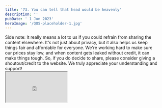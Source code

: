```yaml
---
title: '73. You can tell that head would be heavenly'
description: ''
pubDate: ' 1 Jun 2023'
heroImage: '/QOS-placeholder-1.jpg'
---
```

<div class="video_paragraph_header"> Side note: It really means a lot to us if you could refrain from sharing the content elsewhere. It's not just about privacy, but it also helps us keep things fair and affordable for everyone. We're working hard to make sure our prices stay low, and when content gets leaked without credit, it can make things tough. So, if you do decide to share, please consider giving a shoutout/credit to the website. We truly appreciate your understanding and support!</div>

<iframe src="https://drive.google.com/file/d/1m7_d-4b6ZC9elQh8Fb_Lnnbd213_SXSz/preview" width="200" height="100" allow="autoplay" allowfullscreen="allowfullscreen"></iframe>

<br>
<br>
<!---<a class="read_more" href="https://drive.google.com/file/d/1m7_d-4b6ZC9elQh8Fb_Lnnbd213_SXSz/view?usp=sharing">Download</a>--->